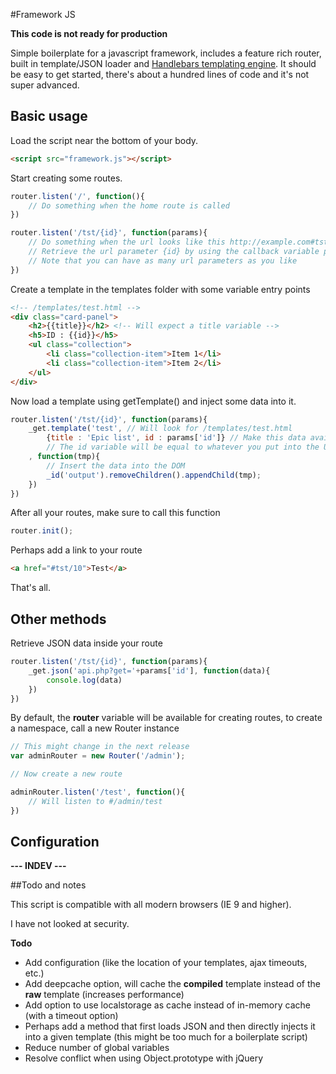 #Framework JS

**This code is not ready for production**

Simple boilerplate for a javascript framework, includes a feature rich router, built in template/JSON loader and [Handlebars templating engine](http://handlebarsjs.com/).
It should be easy to get started, there's about a hundred lines of code and it's not super advanced.


## Basic usage

Load the script near the bottom of your body.

```html
<script src="framework.js"></script>
```

Start creating some routes.

```javascript
router.listen('/', function(){
	// Do something when the home route is called
})

router.listen('/tst/{id}', function(params){
	// Do something when the url looks like this http://example.com#tst/10
	// Retrieve the url parameter {id} by using the callback variable params['id']
	// Note that you can have as many url parameters as you like
})
```

Create a template in the templates folder with some variable entry points

```html
<!-- /templates/test.html -->
<div class="card-panel">
	<h2>{{title}}</h2> <!-- Will expect a title variable -->
	<h5>ID : {{id}}</h5>
	<ul class="collection">
		<li class="collection-item">Item 1</li>
		<li class="collection-item">Item 2</li>
	</ul>
</div>
```

Now load a template using getTemplate() and inject some data into it.

```javascript
router.listen('/tst/{id}', function(params){
	_get.template('test', // Will look for /templates/test.html
		{title : 'Epic list', id : params['id']} // Make this data available in the template
		// The id variable will be equal to whatever you put into the URL (e.g. tst/10 will send 10)
	, function(tmp){
		// Insert the data into the DOM
		_id('output').removeChildren().appendChild(tmp);
	})
})
```

After all your routes, make sure to call this function

```javascript
router.init();
```

Perhaps add a link to your route
```html
<a href="#tst/10">Test</a>
```

That's all.


## Other methods

Retrieve JSON data inside your route

```javascript
router.listen('/tst/{id}', function(params){
	_get.json('api.php?get='+params['id'], function(data){
		console.log(data)
	})
})
```

By default, the **router** variable will be available for creating routes, to create a namespace, call a new Router instance

```javascript
// This might change in the next release
var adminRouter = new Router('/admin');

// Now create a new route

adminRouter.listen('/test', function(){
	// Will listen to #/admin/test
})

```

## Configuration

**--- INDEV ---**


##Todo and notes

This script is compatible with all modern browsers (IE 9 and higher).

I have not looked at security.

**Todo**
- Add configuration (like the location of your templates, ajax timeouts, etc.)
- Add deepcache option, will cache the **compiled** template instead of the **raw** template (increases performance)
- Add option to use localstorage as cache instead of in-memory cache (with a timeout option)
- Perhaps add a method that first loads JSON and then directly injects it into a given template (this might be too much for a boilerplate script)
- Reduce number of global variables
- Resolve conflict when using Object.prototype with jQuery
